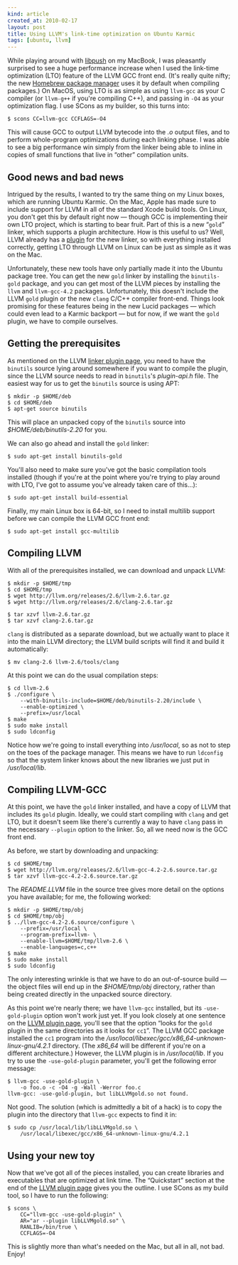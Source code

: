 ```yaml
---
kind: article
created_at: 2010-02-17
layout: post
title: Using LLVM's link-time optimization on Ubuntu Karmic
tags: [ubuntu, llvm]
---
```


While playing around with
[libpush](http://github.com/dcreager/libpush) on my MacBook, I was
pleasantly surprised to see a huge performance increase when I used
the link-time optimization (LTO) feature of the LLVM GCC front end.
(It's really quite nifty; the new [Homebrew package
manager](http://github.com/mxcl/homebrew) uses it by default when
compiling packages.)  On MacOS, using LTO is as simple as using
`llvm-gcc` as your C compiler (or `llvm-g++` if you're compiling C++),
and passing in `-O4` as your optimization flag.  I use SCons as my
builder, so this turns into:

    $ scons CC=llvm-gcc CCFLAGS=-O4

This will cause GCC to output LLVM bytecode into the _.o_ output
files, and to perform whole-program optimizations during each linking
phase.  I was able to see a big performance win simply from the linker
being able to inline in copies of small functions that live in “other”
compilation units.

## Good news and bad news

Intrigued by the results, I wanted to try the same thing on my Linux
boxes, which are running Ubuntu Karmic.  On the Mac, Apple has made
sure to include support for LLVM in all of the standard Xcode build
tools.  On Linux, you don't get this by default right now — though GCC
is implementing their own LTO project, which is starting to bear
fruit.  Part of this is a new “`gold`” linker, which supports a plugin
architecture.  How is this useful to us?  Well, LLVM already has a
[plugin](http://llvm.org/docs/GoldPlugin.html) for the new linker, so
with everything installed correctly, getting LTO through LLVM on Linux
can be just as simple as it was on the Mac.

Unfortunately, these new tools have only partially made it into the
Ubuntu package tree.  You can get the new `gold` linker by installing
the `binutils-gold` package, and you can get most of the LLVM pieces
by installing the `llvm` and `llvm-gcc-4.2` packages.  Unfortunately,
this doesn't include the LLVM `gold` plugin or the new `clang` C/C++
compiler front-end.  Things look promising for these features being in
the new Lucid packages — which could even lead to a Karmic backport —
but for now, if we want the `gold` plugin, we have to compile
ourselves.


## Getting the prerequisites

As mentioned on the LLVM [linker plugin
page](http://llvm.org/docs/GoldPlugin.html), you need to have the
`binutils` source lying around somewhere if you want to compile the
plugin, since the LLVM source needs to read in `binutils`'s
_plugin-api.h_ file.  The easiest way for us to get the `binutils`
source is using APT:

    $ mkdir -p $HOME/deb
    $ cd $HOME/deb
    $ apt-get source binutils

This will place an unpacked copy of the `binutils` source into
_$HOME/deb/binutils-2.20_ for you.

We can also go ahead and install the `gold` linker:

    $ sudo apt-get install binutils-gold

You'll also need to make sure you've got the basic compilation tools
installed (though if you're at the point where you're trying to play
around with LTO, I've got to assume you've already taken care of
this...):

    $ sudo apt-get install build-essential

Finally, my main Linux box is 64-bit, so I need to install multilib
support before we can compile the LLVM GCC front end:

    $ sudo apt-get install gcc-multilib


## Compiling LLVM

With all of the prerequisites installed, we can download and unpack
LLVM:

    $ mkdir -p $HOME/tmp
    $ cd $HOME/tmp
    $ wget http://llvm.org/releases/2.6/llvm-2.6.tar.gz
    $ wget http://llvm.org/releases/2.6/clang-2.6.tar.gz

    $ tar xzvf llvm-2.6.tar.gz
    $ tar xzvf clang-2.6.tar.gz

`clang` is distributed as a separate download, but we actually want to
place it into the main LLVM directory; the LLVM build scripts will
find it and build it automatically:

    $ mv clang-2.6 llvm-2.6/tools/clang

At this point we can do the usual compilation steps:

    $ cd llvm-2.6
    $ ./configure \
        --with-binutils-include=$HOME/deb/binutils-2.20/include \
        --enable-optimized \
        --prefix=/usr/local
    $ make
    $ sudo make install
    $ sudo ldconfig

Notice how we're going to install everything into _/usr/local_, so as
not to step on the toes of the package manager.  This means we have to
run `ldconfig` so that the system linker knows about the new libraries
we just put in _/usr/local/lib_.


## Compiling LLVM-GCC

At this point, we have the `gold` linker installed, and have a copy of
LLVM that includes its `gold` plugin.  Ideally, we could start
compiling with `clang` and get LTO, but it doesn't seem like there's
currently a way to have `clang` pass in the necessary `--plugin`
option to the linker.  So, all we need now is the GCC front end.

As before, we start by downloading and unpacking:

    $ cd $HOME/tmp
    $ wget http://llvm.org/releases/2.6/llvm-gcc-4.2-2.6.source.tar.gz
    $ tar xzvf llvm-gcc-4.2-2.6.source.tar.gz

The _README.LLVM_ file in the source tree gives more detail on the
options you have available; for me, the following worked:

    $ mkdir -p $HOME/tmp/obj
    $ cd $HOME/tmp/obj
    $ ../llvm-gcc-4.2-2.6.source/configure \
        --prefix=/usr/local \
        --program-prefix=llvm- \
        --enable-llvm=$HOME/tmp/llvm-2.6 \
        --enable-languages=c,c++
    $ make
    $ sudo make install
    $ sudo ldconfig

The only interesting wrinkle is that we have to do an out-of-source
build — the object files will end up in the _$HOME/tmp/obj_ directory,
rather than being created directly in the unpacked source directory.

As this point we're nearly there; we have `llvm-gcc` installed, but
its `-use-gold-plugin` option won't work just yet.  If you look
closely at one sentence on the [LLVM plugin
page](http://llvm.org/docs/GoldPlugin.html), you'll see that the
option “looks for the `gold` plugin in the same directories as it
looks for `cc1`”.  The LLVM GCC package installed the `cc1` program
into the */usr/local/libexec/gcc/x86_64-unknown-linux-gnu/4.2.1*
directory.  (The *x86_64* will be different if you're on a different
architecture.)  However, the LLVM plugin is in _/usr/local/lib_.  If
you try to use the `-use-gold-plugin` parameter, you'll get the
following error message:

    $ llvm-gcc -use-gold-plugin \
        -o foo.o -c -O4 -g -Wall -Werror foo.c
    llvm-gcc: -use-gold-plugin, but libLLVMgold.so not found.

Not good.  The solution (which is admittedly a bit of a hack) is to
copy the plugin into the directory that `llvm-gcc` expects to find it
in:

    $ sudo cp /usr/local/lib/libLLVMgold.so \
        /usr/local/libexec/gcc/x86_64-unknown-linux-gnu/4.2.1


## Using your new toy

Now that we've got all of the pieces installed, you can create
libraries and executables that are optimized at link time.  The
“Quickstart” section at the end of the [LLVM plugin
page](http://llvm.org/docs/GoldPlugin.html) gives you the outline.  I
use SCons as my build tool, so I have to run the following:

    $ scons \
        CC="llvm-gcc -use-gold-plugin" \
        AR="ar --plugin libLLVMgold.so" \
        RANLIB=/bin/true \
        CCFLAGS=-O4

This is slightly more than what's needed on the Mac, but all in all,
not bad.  Enjoy!
